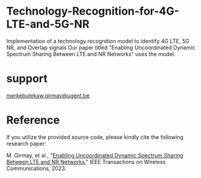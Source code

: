 # Technology-Recognition-for-4G-LTE-and-5G-NR
Implementation of a technology recognition model to identify 4G LTE, 5G NR, and Overlap signals 
Our paper titled "Enabling Uncoordinated Dynamic Spectrum Sharing Between LTE and NR Networks" uses the model.

# support
merkebutekaw.girmay@ugent.be 

# Reference

If you utilize the provided source code, please kindly cite the following research paper:

M. Girmay, et al., "[Enabling Uncoordinated Dynamic Spectrum Sharing Between LTE and NR Networks](https://ieeexplore.ieee.org/document/10313113)," IEEE Transactions on Wireless Communications, 2023.


